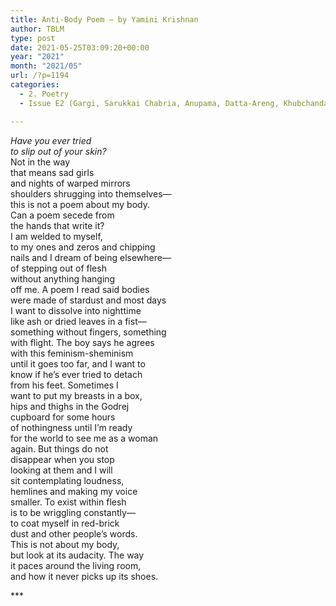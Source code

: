 ```yaml
---
title: Anti-Body Poem – by Yamini Krishnan
author: TBLM
type: post
date: 2021-05-25T03:09:20+00:00
year: "2021"
month: "2021/05"
url: /?p=1194
categories:
  - 2. Poetry
  - Issue E2 (Gargi, Sarukkai Chabria, Anupama, Datta-Areng, Khubchandani, Karim, Krishnan, Jain, Pandit)

---
```

_Have you ever tried  
to slip out of your skin?_  
Not in the way  
that means sad girls  
and nights of warped mirrors  
shoulders shrugging into themselves—  
this is not a poem about my body.  
Can a poem secede from  
the hands that write it?  
I am welded to myself,  
to my ones and zeros and chipping  
nails and I dream of being elsewhere—  
of stepping out of flesh  
without anything hanging  
off me. A poem I read said bodies  
were made of stardust and most days  
I want to dissolve into nighttime  
like ash or dried leaves in a fist—  
something without fingers, something  
with flight. The boy says he agrees  
with this feminism-sheminism  
until it goes too far, and I want to  
know if he’s ever tried to detach  
from his feet. Sometimes I  
want to put my breasts in a box,  
hips and thighs in the Godrej  
cupboard for some hours  
of nothingness until I’m ready  
for the world to see me as a woman  
again. But things do not  
disappear when you stop  
looking at them and I will  
sit contemplating loudness,  
hemlines and making my voice  
smaller. To exist within flesh  
is to be wriggling constantly—  
to coat myself in red-brick  
dust and other people’s words.  
This is not about my body,  
but look at its audacity. The way  
it paces around the living room,  
and how it never picks up its shoes.

\***
